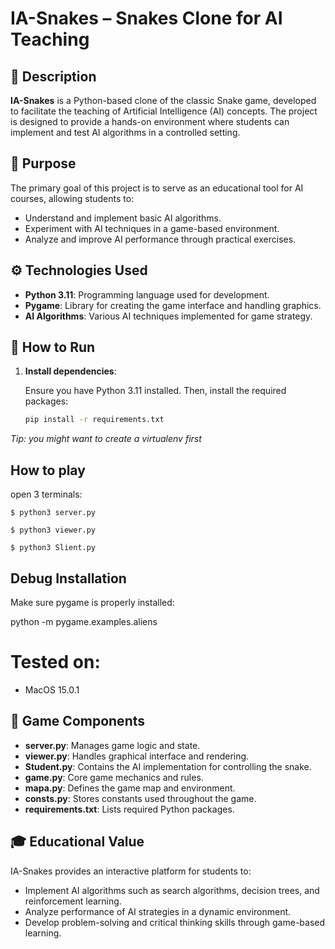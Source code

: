 # IA-Snakes – Snakes Clone for AI Teaching

## 📌 Description

**IA-Snakes** is a Python-based clone of the classic Snake game, developed to facilitate the teaching of Artificial Intelligence (AI) concepts. The project is designed to provide a hands-on environment where students can implement and test AI algorithms in a controlled setting.

## 🧠 Purpose

The primary goal of this project is to serve as an educational tool for AI courses, allowing students to:

- Understand and implement basic AI algorithms.
- Experiment with AI techniques in a game-based environment.
- Analyze and improve AI performance through practical exercises.

## ⚙️ Technologies Used

- **Python 3.11**: Programming language used for development.
- **Pygame**: Library for creating the game interface and handling graphics.
- **AI Algorithms**: Various AI techniques implemented for game strategy.

## 🚀 How to Run

1. **Install dependencies**:

   Ensure you have Python 3.11 installed. Then, install the required packages:

   ```bash
   pip install -r requirements.txt
   ```
*Tip: you might want to create a virtualenv first*

## How to play

open 3 terminals:

`$ python3 server.py`

`$ python3 viewer.py`

`$ python3 Slient.py`

## Debug Installation

Make sure pygame is properly installed:

python -m pygame.examples.aliens

# Tested on:
- MacOS 15.0.1


## 🧩 Game Components

- **server.py**: Manages game logic and state.  
- **viewer.py**: Handles graphical interface and rendering.  
- **Student.py**: Contains the AI implementation for controlling the snake.  
- **game.py**: Core game mechanics and rules.  
- **mapa.py**: Defines the game map and environment.  
- **consts.py**: Stores constants used throughout the game.  
- **requirements.txt**: Lists required Python packages.  

## 🎓 Educational Value

IA-Snakes provides an interactive platform for students to:

- Implement AI algorithms such as search algorithms, decision trees, and reinforcement learning.  
- Analyze performance of AI strategies in a dynamic environment.  
- Develop problem-solving and critical thinking skills through game-based learning.

